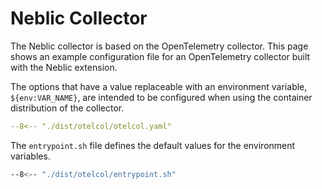 # Neblic Collector

The Neblic collector is based on the OpenTelemetry collector. This page shows an example configuration file for an OpenTelemetry collector built with the Neblic extension.

The options that have a value replaceable with an environment variable, `${env:VAR_NAME}`, are intended to be configured when using the container distribution of the collector.

``` yaml
--8<-- "./dist/otelcol/otelcol.yaml"
```

The `entrypoint.sh` file defines the default values for the environment variables.

``` sh
--8<-- "./dist/otelcol/entrypoint.sh"
```